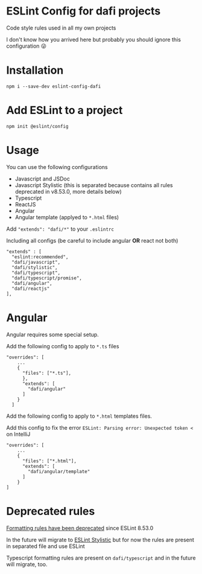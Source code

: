 # ESLint Config for dafi projects

Code style rules used in all my own projects

I don't know how you arrived here but probably you should ignore this configuration 😜

# Installation

    npm i --save-dev eslint-config-dafi

# Add ESLint to a project

    npm init @eslint/config

# Usage

You can use the following configurations 

- Javascript and JSDoc
- Javascript Stylistic (this is separated because contains all rules deprecated in v8.53.0, more details below)
- Typescript
- ReactJS
- Angular
- Angular template (applyed to `*.html` files)

Add `"extends": "dafi/*"` to your `.eslintrc`

Including all configs (be careful to include angular **OR** react not both)

    "extends" : [
      "eslint:recommended",
      "dafi/javascript",
      "dafi/stylistic",
      "dafi/typescript",
      "dafi/typescript/promise",
      "dafi/angular",
      "dafi/reactjs"
    ],


# Angular

Angular requires some special setup.

Add the following config to apply to `*.ts` files

    "overrides": [
        ...
        {
          "files": ["*.ts"],
          },
          "extends": [
            "dafi/angular"
          ]
        }
      ]


Add the following config to apply to `*.html` templates files.

Add this config to fix the error `ESLint: Parsing error: Unexpected token <` on IntelliJ

    "overrides": [
        ...
        {
          "files": ["*.html"],
          "extends": [
            "dafi/angular/template"
          ]
        }
    ]

# Deprecated rules

[Formatting rules have been deprecated](https://eslint.org/blog/2023/10/deprecating-formatting-rules/) since ESLint 8.53.0 

In the future will migrate to [ESLint Stylistic](https://eslint.style/) but for now the rules are present in separated file and use ESLint

Typescript formatting rules are present on `dafi/typescript` and in the future will migrate, too.
